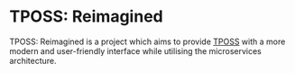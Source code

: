 # TPOSS: Reimagined

TPOSS: Reimagined is a project which aims to provide [TPOSS](https://services.tp.edu.sg/my.policy) with a more modern and user-friendly interface while utilising the microservices architecture.
